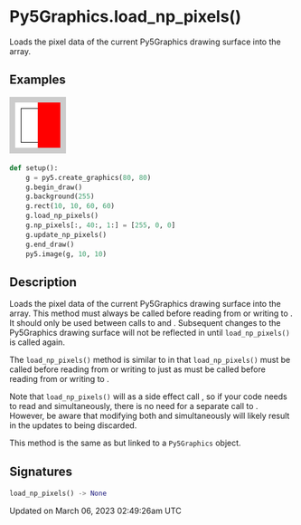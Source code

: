 # Py5Graphics.load_np_pixels()

Loads the pixel data of the current Py5Graphics drawing surface into the [](py5graphics_np_pixels) array.

## Examples

<div class="example-table">

<div class="example-row"><div class="example-cell-image">

![example picture for load_np_pixels()](/images/reference/Py5Graphics_load_np_pixels_0.png)

</div><div class="example-cell-code">

```python
def setup():
    g = py5.create_graphics(80, 80)
    g.begin_draw()
    g.background(255)
    g.rect(10, 10, 60, 60)
    g.load_np_pixels()
    g.np_pixels[:, 40:, 1:] = [255, 0, 0]
    g.update_np_pixels()
    g.end_draw()
    py5.image(g, 10, 10)
```

</div></div>

</div>

## Description

Loads the pixel data of the current Py5Graphics drawing surface into the [](py5graphics_np_pixels) array. This method must always be called before reading from or writing to [](py5graphics_np_pixels). It should only be used between calls to [](py5graphics_begin_draw) and [](py5graphics_end_draw). Subsequent changes to the Py5Graphics drawing surface will not be reflected in [](py5graphics_np_pixels) until `load_np_pixels()` is called again.

The `load_np_pixels()` method is similar to [](py5graphics_load_pixels) in that `load_np_pixels()` must be called before reading from or writing to [](py5graphics_np_pixels) just as [](py5graphics_load_pixels) must be called before reading from or writing to [](py5graphics_pixels).

Note that `load_np_pixels()` will as a side effect call [](py5graphics_load_pixels), so if your code needs to read [](py5graphics_np_pixels) and [](py5graphics_pixels) simultaneously, there is no need for a separate call to [](py5graphics_load_pixels). However, be aware that modifying both [](py5graphics_np_pixels) and [](py5graphics_pixels) simultaneously will likely result in the updates to [](py5graphics_pixels) being discarded.

This method is the same as [](sketch_load_np_pixels) but linked to a `Py5Graphics` object.

## Signatures

```python
load_np_pixels() -> None
```

Updated on March 06, 2023 02:49:26am UTC
